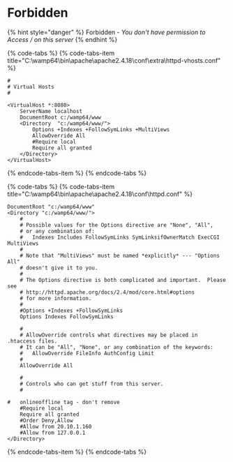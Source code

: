 # Forbidden

{% hint style="danger" %}
Forbidden - _You don't have permission to Access / on this server_
{% endhint %}

{% code-tabs %}
{% code-tabs-item title="C:\\wamp64\\bin\\apache\\apache2.4.18\\conf\\extra\\httpd-vhosts.conf" %}
```text
#
# Virtual Hosts
#

<VirtualHost *:8080>
	ServerName localhost
	DocumentRoot c:/wamp64/www
	<Directory  "c:/wamp64/www/">
		Options +Indexes +FollowSymLinks +MultiViews
		AllowOverride All
		#Require local
		Require all granted
	</Directory>
</VirtualHost>
```
{% endcode-tabs-item %}
{% endcode-tabs %}

{% code-tabs %}
{% code-tabs-item title="C:\\wamp64\\bin\\apache\\apache2.4.18\\conf\\httpd.conf" %}
```text
DocumentRoot "c:/wamp64/www"
<Directory "c:/wamp64/www/">
    #
    # Possible values for the Options directive are "None", "All",
    # or any combination of:
    #   Indexes Includes FollowSymLinks SymLinksifOwnerMatch ExecCGI MultiViews
    #
    # Note that "MultiViews" must be named *explicitly* --- "Options All"
    # doesn't give it to you.
    #
    # The Options directive is both complicated and important.  Please see
    # http://httpd.apache.org/docs/2.4/mod/core.html#options
    # for more information.
    #
    #Options +Indexes +FollowSymLinks
	Options Indexes FollowSymLinks

    #
    # AllowOverride controls what directives may be placed in .htaccess files.
    # It can be "All", "None", or any combination of the keywords:
    #   AllowOverride FileInfo AuthConfig Limit
    #
    AllowOverride All

    #
    # Controls who can get stuff from this server.
    #

#   onlineoffline tag - don't remove
    #Require local
	Require all granted
	#Order Deny,Allow
	#Allow from 20.10.1.160
	#Allow from 127.0.0.1
</Directory>
```
{% endcode-tabs-item %}
{% endcode-tabs %}

